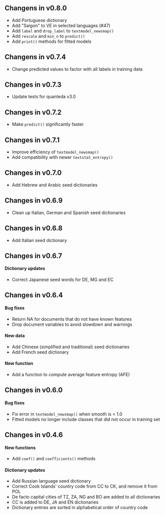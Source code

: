 ## Changens in v0.8.0

* Add Portuguese dictionary
* Add "Saigon" to VE in selected languages (#47)
* Add `label` and `drop_label` to `textmodel_newsmap()`
* Add `rescale` and `min_n` to `predict()`
* Add `print()` methods for fitted models

## Changens in v0.7.4

* Change predicted values to factor with all labels in training data

## Changes in v0.7.3

* Update tests for quanteda v3.0

## Changes in v0.7.2

* Make `predict()` significantly faster

## Changes in v0.7.1

* Improve efficiency of `textmodel_newsmap()`
* Add compatibility with newer `textstat_entropy()`

## Changes in v0.7.0

* Add Hebrew and Arabic seed dictionaries

## Changes in v0.6.9

* Clean up Italian, German and Spanish seed dictionaries

## Changes in v0.6.8

* Add Italian seed dictionary

## Changes in v0.6.7

#### Dictionary updates

* Correct Japanese seed words for DE, MG and EC 

## Changes in v0.6.4

#### Bug fixes

* Return NA for documents that do not have known features 
* Drop document variables to avoid slowdown and warnings

#### New data

* Add Chinese (simplified and traditional) seed dictionaries
* Add French seed dictionary

#### New function

* Add a function to compute average feature entropy (AFE)

## Changes in v0.6.0  

#### Bug fixes

* Fix error in `textmodel_newsmap()` when smooth is < 1.0
* Fitted models no longer include classes that did not occur in training set

## Changes in v0.4.6

#### New functions

* Add `coef()` and `coefficients()` methods

#### Dictionary updates

* Add Russian language seed dictionary
* Correct Cook Islands' country code from CC to CK, and remove it from POL
* De facto capital cities of TZ, ZA, NG and BO are added to all dictionaries
* CC is added to DE, JA and EN dictionaries
* Dictionary entries are sorted in alphabetical order of country code

